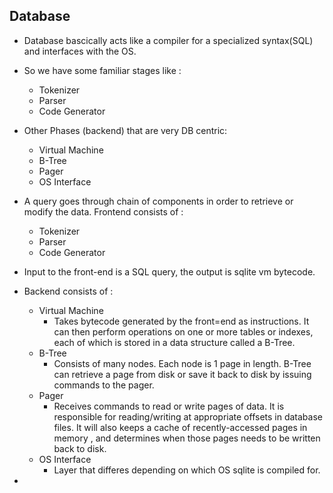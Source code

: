 ## Database 

- Database bascically acts like a compiler for a specialized syntax(SQL) and interfaces with the OS.
- So we have some familiar stages like :
  - Tokenizer 
  - Parser 
  - Code Generator 
- Other Phases (backend) that are very DB centric:
  - Virtual Machine 
  - B-Tree
  - Pager 
  - OS Interface

- A query goes through chain of components in order to retrieve or modify the data. Frontend consists of :
  - Tokenizer 
  - Parser 
  - Code Generator 

- Input to the front-end is a SQL query, the output is sqlite vm bytecode.

- Backend consists of :
  - Virtual Machine 
    - Takes bytecode generated by the front=end as instructions. It can then perform operations on one or more tables or indexes, each of which is stored in a data structure called a B-Tree.
  - B-Tree
    - Consists of many nodes. Each node is 1 page in length. B-Tree can retrieve a page from disk or save it back to disk by issuing commands to the pager.
  - Pager 
    - Receives commands to read or write pages of data. It is responsible for reading/writing at appropriate offsets in database files. It will also keeps a cache of recently-accessed pages in memory , and determines when those pages needs to be written back to disk.
  - OS Interface 
    - Layer that differes depending on which OS sqlite is compiled for.

- 